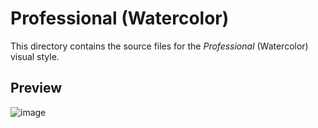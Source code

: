 # Professional (Watercolor)
This directory contains the source files for the *Professional* (Watercolor) visual style.

## Preview
![image](https://user-images.githubusercontent.com/13258281/236967873-0622af71-273b-4674-9300-28c80dd27fff.png)
